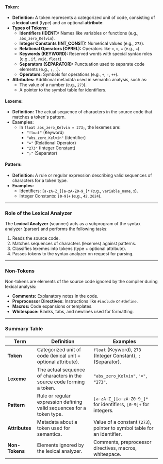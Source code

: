 

#### **Token:**

- **Definition:** A token represents a categorized unit of code, consisting of a **lexical unit** (type) and an optional **attribute**.
- **Types of Tokens:**
    - **Identifiers (IDENT):** Names like variables or functions (e.g., `abs_zero_Kelvin`).
    - **Integer Constants (INT_CONST):** Numerical values (e.g., `273`).
    - **Relational Operators (OPREL):** Operators like `<`, `>`, `=` (e.g., `=`).
    - **Keywords (KEYWORD):** Reserved words with special syntax roles (e.g., `if`, `void`, `float`).
    - **Separators (SEPARATOR):** Punctuation used to separate code elements (e.g., `;`, `,`).
    - **Operators:** Symbols for operations (e.g., `+`, `-`, `++`).
- **Attributes:** Additional metadata used in semantic analysis, such as:
    - The value of a number (e.g., `273`).
    - A pointer to the symbol table for identifiers.

#### **Lexeme:**

- **Definition:** The actual sequence of characters in the source code that matches a token's pattern.
- **Examples:**
    - In `float abs_zero_Kelvin = 273;`, the lexemes are:
        - `"float"` (Keyword)
        - `"abs_zero_Kelvin"` (Identifier)
        - `"="` (Relational Operator)
        - `"273"` (Integer Constant)
        - `";"` (Separator)

#### **Pattern:**

- **Definition:** A rule or regular expression describing valid sequences of characters for a token type.
- **Examples:**
    - Identifiers: `[a-zA-Z_][a-zA-Z0-9_]*` (e.g., `variable_name`, `x`).
    - Integer Constants: `[0-9]+` (e.g., `42`, `2024`).

---

### **Role of the Lexical Analyzer**

The **Lexical Analyzer** (scanner) acts as a subprogram of the syntax analyzer (parser) and performs the following tasks:

1. Reads the source code.
2. Matches sequences of characters (lexemes) against patterns.
3. Classifies lexemes into tokens (type + optional attribute).
4. Passes tokens to the syntax analyzer on request for parsing.

---

### **Non-Tokens**

Non-tokens are elements of the source code ignored by the compiler during lexical analysis:

- **Comments:** Explanatory notes in the code.
- **Preprocessor Directives:** Instructions like `#include` or `#define`.
- **Macros:** Code expansions or templates.
- **Whitespace:** Blanks, tabs, and newlines used for formatting.

---

### **Summary Table**

|**Term**|**Definition**|**Examples**|
|---|---|---|
|**Token**|Categorized unit of code (lexical unit + optional attribute).|`float` (Keyword), `273` (Integer Constant), `;` (Separator).|
|**Lexeme**|The actual sequence of characters in the source code forming a token.|`"abs_zero_Kelvin"`, `"="`, `"273"`.|
|**Pattern**|Rule or regular expression defining valid sequences for a token type.|`[a-zA-Z_][a-zA-Z0-9_]*` for identifiers, `[0-9]+` for integers.|
|**Attributes**|Metadata about a token used for semantics.|Value of a constant (`273`), pointer to symbol table for an identifier.|
|**Non-Tokens**|Elements ignored by the lexical analyzer.|Comments, preprocessor directives, macros, whitespace.|





